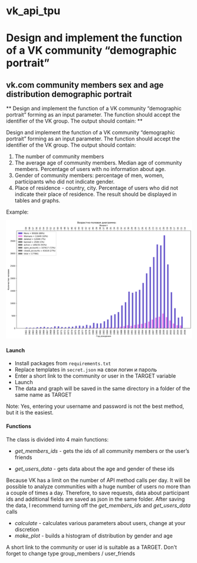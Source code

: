 # vk_api_tpu
# Design and implement the function of a VK community “demographic portrait”

## vk.com community members sex and age distribution demographic portrait

** Design and implement the function of a VK community “demographic portrait” forming as an input parameter. The function should accept the identifier of the VK group. The output should contain: **

Design and implement the function of a VK community “demographic portrait” forming as an input parameter. The function should accept the identifier of the VK group. The output should contain: 
1.	The number of community members
2.	The average age of community members. Median age of community members. Percentage of users 
with no information about age. 
3.	Gender of community members: percentage of men, women, participants who did not indicate 
gender. 
4.	Place of residence - country, city. Percentage of users who did not indicate their place of residence. 
The result should be displayed in tables and graphs.

Example:

![](./example.png)


#### Launch
+ Install packages from `requirements.txt`
+ Replace templates in `secret.json` на свои логин и пароль
+ Enter a short link to the community or user in the TARGET variable
+ Launch
+ The data and graph will be saved in the same directory in a folder of the same name as TARGET

Note: Yes, entering your username and password is not the best method, but it is the easiest.

#### Functions

The class is divided into 4 main functions:

+ *get_members_ids* - gets the ids of all community members or the user’s friends

+ *get_users_data* - gets data about the age and gender of these ids

Because VK has a limit on the number of API method calls per day. It will be possible to analyze communities with a huge number of users no more than a couple of times a day. Therefore, to save requests, data about participant ids and additional fields are saved as json in the same folder. After saving the data, I recommend turning off the *get_members_ids* and *get_users_data* calls

+ *calculate* - calculates various parameters about users, change at your discretion
+ *make_plot* - builds a histogram of distribution by gender and age

A short link to the community or user id is suitable as a TARGET. Don't forget to change type group_members / user_friends
